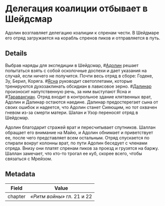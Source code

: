 # Делегация коалиции отбывает в Шейдсмар
Адолин возглавляет делегацию коалиции к спренам чести. В Шейдмаре его отряд загружается на корабль спренов пиков и отправляется в путь. 

## Details
Выбрав наряды для экспедиции в Шейдсмар, #[Адолин](characters/adolin) решает попытаться взять с собой осколочные доспехи и дает указания на случай, если ничего не получится. Почти весь отряд в сборе: Годеке, Зу, Берил, Коряга. #[Ясна](characters/jasnah) руководит светоплетами, которые тренируются духозаклинать обсидиан в лависовое зерно. #[Далинар](characters/dalinar) произносит напутственную речь, за ним выступают Ясна и #[Таравангиан](characters/taravangian). Отряд входит в контрольное здание клятвенных врат, Адолин и Далинар остаются наедине. Далинар предостерегает сына от своих ошибок и надеется, что Адолин станет Сияющим, но тот охвачен гневом из-за смерти матери. Шалан и Узор переносят отряд в Шейдсмар. 

Адолин благодарит стражей врат и пересчитывает спутников. Шаллан обращает его внимание на Майю, и Адолин обнимает и приветствует ее, после чего представляет всем остальным. Отряд спускается по спирали вокруг колонны врат, по пути Адолин беседует с членами отряда. Внизу они платят спренам пиков за проезд и грузятся на баржу. Шаллан замечает, что кто-то трогал ее куб, скорее всего, чтобы связаться с Мрейзом. 

## Metadata
| Field | Value |
| ----- | ----- |
| chapter | *«Ритм войны»* гл. 21 и 22 |
